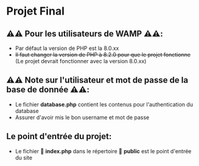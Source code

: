 # Projet Final

## ⚠️⚠️ Pour les utilisateurs de WAMP ⚠️⚠️:

- Par défaut la version de PHP est la 8.0.xx
- ~~Il faut changer la version de PHP à 8.2.0 pour que le projet fonctionne~~ (Le projet devrait fonctionner avec la version 8.0.xx)

## ⚠️⚠️ Note sur l'utilisateur et mot de passe de la base de donnée ⚠️⚠️:

- Le fichier **database.php** contient les contenus pour l'authentication du database
- Assurer d'avoir mis le bon username et mot de passe

## Le point d'entrée du projet:

- Le fichier 📄 **index.php** dans le répertoire 📁 **public** est le point d'entrée du site
